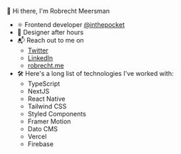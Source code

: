 
👋 Hi there, I'm Robrecht Meersman 
- ⚛️ Frontend developer [@inthepocket](https://github.com/inthepocket)
- 📐 Designer after hours
- 📬 Reach out to me on
  - [Twitter](https://twitter.com/robrechtme)
  - [LinkedIn](https://www.linkedin.com/in/robrechtme/)
  - [robrecht.me](https://robrecht.me)
- 🛠 Here's a long list of technologies I've worked with:
  - TypeScript
  - NextJS
  - React Native
  - Tailwind CSS
  - Styled Components
  - Framer Motion
  - Dato CMS
  - Vercel
  - Firebase
